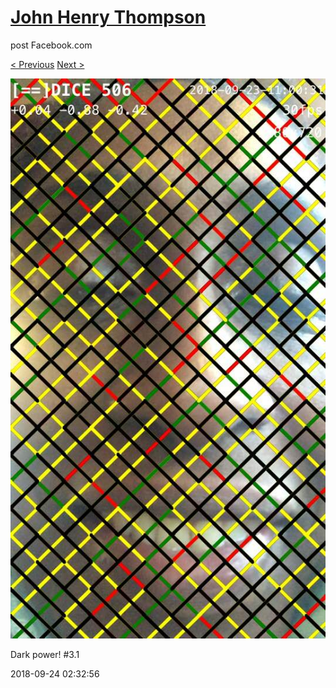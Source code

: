 # [John Henry Thompson](../README.md)
post Facebook.com

[< Previous](2018-09-24-4.md) [Next >](2018-09-24-6.md)

[![](../media/2018-09-24/Timeline-Photos-Dark-power-3-1.jpg)](../README.md)

Dark power! #3.1

2018-09-24 02:32:56